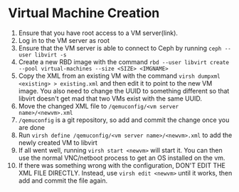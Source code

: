 # Virtual Machine Creation

1. Ensure that you have root access to a VM server(link).
2. Log in to the VM server as root
3. Ensure that the VM server is able to connect to Ceph by running `ceph --user libvirt -s`
4. Create a new RBD image with the command `rbd --user libvirt create --pool virtual-machines --size <SIZE> <IMGNAME>`
5. Copy the XML from an existing VM with the command `virsh dumpxml <existing> > existing.xml` and then edit it to point to the new VM image.  You also need to change the UUID to something different so that libvirt doesn't get mad that two VMs exist with the same UUID.
6. Move the changed XML file to `/qemuconfig/<vm server name>/<newvm>.xml`
7. `/qemuconfig` is a git repository, so add and commit the change once you are done
8. Run `virsh define /qemuconfig/<vm server name>/<newvm>.xml` to add the newly created VM to libvirt
9. If all went well, running `virsh start <newvm>` will start it.  You can then use the normal VNC/netboot process to get an OS installed on the vm.
10. If there was something wrong with the configuration, DON'T EDIT THE XML FILE DIRECTLY.  Instead, use `virsh edit <newvm>` until it works, then add and commit the file again.
